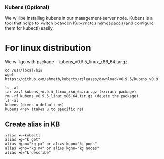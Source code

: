
### Kubens (Optional)

We will be installing kubens in our management-server node. Kubens is a tool that helps to switch between Kubernetes namespaces (and configure them for kubectl) easily.

# For linux distribution

We will go with package - kubens_v0.9.5_linux_x86_64.tar.gz
```
cd /usr/local/bin
wget https://github.com/ahmetb/kubectx/releases/download/v0.9.5/kubens_v0.9.5_linux_x86_64.tar.gz

ls -al
tar zxvf kubens_v0.9.5_linux_x86_64.tar.gz (extract package)
rm -rf kubens_v0.9.5_linux_x86_64.tar.gz (delete the package)
ls -al
kubens (gives u default ns)
kubens <ns> (takes u to specific ns)
```

## Create alias in KB

```
alias ku=kubectl
alias kg="k get"
alias kgpo="kg po" or alias kgpo="kg pods"
alias kgno="kg no" or alias kgno="kg nodes"
alias kd="k describe"
```